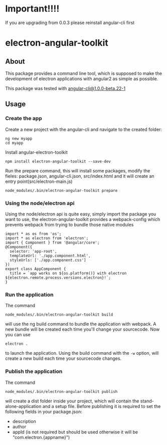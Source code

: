 # Important!!!!
If you are upgrading from 0.0.3 please reinstall angular-cli first
# electron-angular-toolkit
## About
This package provides a command line tool, which is supposed to make the development of electron applications with angular2 as simple as possible.

This package was tested with angular-cli@1.0.0-beta.22-1
## Usage
### Create the app

Create a new project with the angular-cli and navigate to the created folder:
```
ng new myapp
cd myapp
```
Install angular-electron-toolkit
```
npm install electron-angular-toolkit --save-dev
```
Run the prepare command, this will install some packages, modify the fieles: package.json, angular-cli.json, src/index.html and it will create an entry point(src/electron-main.js)
```
node_modules/.bin/electron-angular-toolkit prepare
```
### Using the node/electron api
Using the node/electron api is quite easy, simply import the package you want to use, the electron-angular-toolkit provides a webpack-config which prevents webpack from trying to bundle those native modules
```
import * as os from 'os';
import * as electron from 'electron';
import { Component } from '@angular/core';
@Component({
  selector: 'app-root',
  templateUrl: './app.component.html',
  styleUrls: ['./app.component.css']
})
export class AppComponent {
  title = `app works on ${os.platform()} with electron ${electron.remote.process.versions.electron}!`;
}
```
### Run the application
The command
```
node_modules/.bin/electron-angular-toolkit build
```
will use the ng build command to bundle the application with webpack. A new bundle will be created each time you'll change your sourcecode.
Now you can use
```
electron .
```
to launch the application.
Using the build command with the `-w` option, will create a new build each time your sourcecode changes.
### Publish the application
The command
```
node_modules/.bin/electron-angular-toolkit publish
```
will create a dist folder inside your project, which will contain the stand-alone-application and a setup file.
Before publishing it is required to set the following fields in your package.json:
* description
* author
* appId (is not required but should be used otherwise it will be "com.electron.{appname}")	